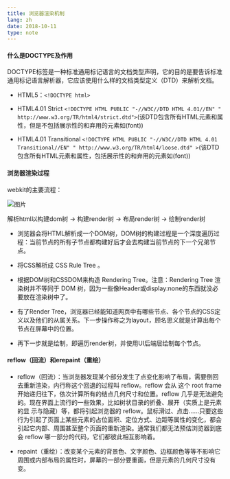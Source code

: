 ```yaml
---
title: 浏览器渲染机制
lang: zh
date: 2018-10-11
type: note
---
```


#### 什么是DOCTYPE及作用

DOCTYPE标签是一种标准通用标记语言的文档类型声明，它的目的是要告诉标准通用标记语言解析器，它应该使用什么样的文档类型定义（DTD）来解析文档。

- HTML5：`<!DOCTYPE html>`

- HTML4.01 Strict `<!DOCTYPE HTML PUBLIC "-//W3C//DTD HTML 4.01//EN" " http://www.w3.org/TR/html4/strict.dtd">`(该DTD包含所有HTML元素和属性，但是不包括展示性的和弃用的元素如(font))

- HTML4.01 Transitional `<!DOCTYPE HTML PUBLIC "-//W3C//DTD HTML 4.01 Transitional//EN" " http://www.w3.org/TR/html4/loose.dtd" >`(该DTD包含所有HTML元素和属性，包括展示性的和弃用的元素如(font))

#### 浏览器渲染过程

webkit的主要流程：

![图片](https://static.ajiu9.cn/images/20240316130401LakYs1.png)

解析html以构建dom树 -> 构建render树 -> 布局render树 -> 绘制render树

- 浏览器会将HTML解析成一个DOM树，DOM树的构建过程是一个深度遍历过程：当前节点的所有子节点都构建好后才会去构建当前节点的下一个兄弟节点。

- 将CSS解析成 CSS Rule Tree 。

- 根据DOM树和CSSDOM来构造 Rendering Tree。注意：Rendering Tree 渲染树并不等同于 DOM 树，因为一些像Header或display:none的东西就没必要放在渲染树中了。

- 有了Render Tree，浏览器已经能知道网页中有哪些节点、各个节点的CSS定义以及他们的从属关系。下一步操作称之为layout，顾名思义就是计算出每个节点在屏幕中的位置。

- 再下一步就是绘制，即遍历render树，并使用UI后端层绘制每个节点。

#### reflow（回流）和erepaint（重绘）

- reflow（回流）：当浏览器发现某个部分发生了点变化影响了布局，需要倒回去重新渲染，内行称这个回退的过程叫 reflow。reflow 会从 这个 root frame 开始递归往下，依次计算所有的结点几何尺寸和位置。reflow 几乎是无法避免的。现在界面上流行的一些效果，比如树状目录的折叠、展开（实质上是元素的显 示与隐藏）等，都将引起浏览器的 reflow。鼠标滑过、点击……只要这些行为引起了页面上某些元素的占位面积、定位方式、边距等属性的变化，都会引起它内部、周围甚至整个页面的重新渲染。通常我们都无法预估浏览器到底会 reflow 哪一部分的代码，它们都彼此相互影响着。

- repaint（重绘）：改变某个元素的背景色、文字颜色、边框颜色等等不影响它周围或内部布局的属性时，屏幕的一部分要重画，但是元素的几何尺寸没有变。
